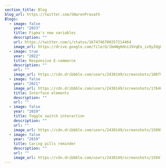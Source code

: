 ```yaml
---
section_title: Blog
blog_url: https://twitter.com/SNarenPrasath
Blogs:
  - image: false
    year: "2023"
    title: Figma's new variables
    description: ""
    url: https://twitter.com/i/status/1674746700257214464
    image_url: https://drive.google.com/file/d/1bmNgHdniJXVqEo_ix9yZdg8EgstNvKca/view?usp=sharing
  - image: true
    year: "2022"
    title: Responsive E-commerce
    description: ""
    url: ""
    image_url: https://cdn.dribbble.com/users/2438149/screenshots/18079601/media/be79c50e27ce1566a4cda1c01fde69a8.gif
  - image: false
    year: "2021"
    image_url: https://cdn.dribbble.com/users/2438149/screenshots/17646018/media/d83cf4957393ae0ba09b858ce3153028.gif
    title: Interface elements
    description: ""
    url: ""
  - image: false
    year: "2019"
    title: Toggle switch interaction
    description: ""
    url: ""
    image_url: https://cdn.dribbble.com/users/2438149/screenshots/15999838/media/c590a14f6eebdc882f33f75d08a879d6.gif
  - image: false
    year: "2019"
    title: Caring pills reminder
    description: ""
    url: ""
    image_url: https://cdn.dribbble.com/users/2438149/screenshots/15947360/media/ad14984a2cc1bd68fe92dcab5a3d3a72.gif
---
```

